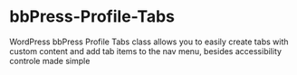 # bbPress-Profile-Tabs
WordPress bbPress Profile Tabs class allows you to easily create tabs with custom content and add tab items to the nav menu, besides accessibility controle made simple
